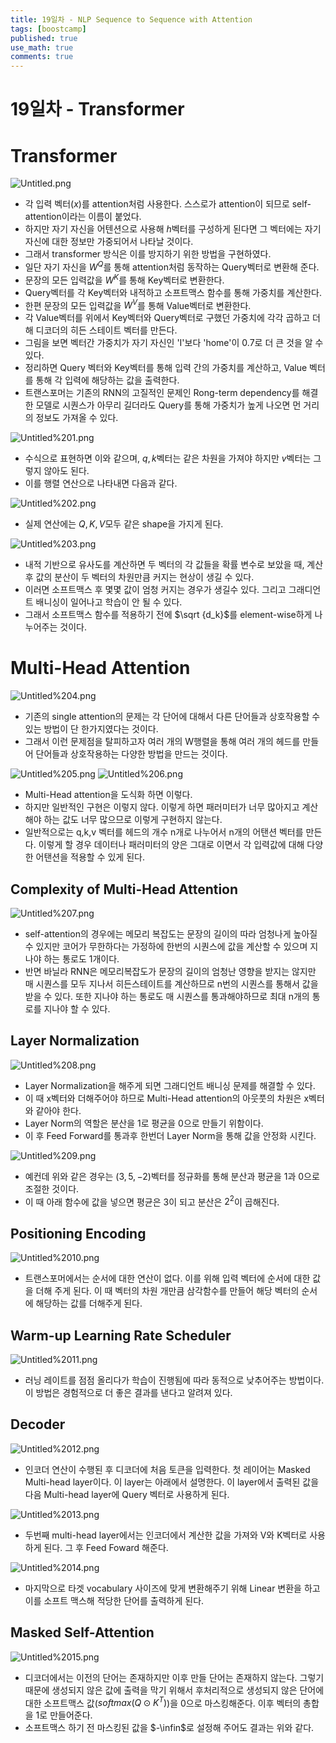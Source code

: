 ```yaml
---
title: 19일차 - NLP Sequence to Sequence with Attention
tags: [boostcamp]
published: true
use_math: true
comments: true
---
```

# 19일차 - Transformer

# Transformer

![Untitled.png](/images/2021-02-19/033/Untitled.png)
- 각 입력 벡터($x$)를 attention처럼 사용한다. 스스로가 attention이 되므로 self-attention이라는 이름이 붙었다.
- 하지만 자기 자신을 어텐션으로 사용해 $h$벡터를 구성하게 된다면 그 벡터에는 자기 자신에 대한 정보만 가중되어서 나타날 것이다.
- 그래서 transformer 방식은 이를 방지하기 위한 방법을 구현하였다.
- 일단 자기 자신을 $W^Q$를 통해 attention처럼 동작하는 Query벡터로 변환해 준다.
- 문장의 모든 입력값을 $W^K$를 통해 Key벡터로 변환한다.
- Query벡터를 각 Key벡터와 내적하고 소프트맥스 함수를 통해 가중치를 계산한다.
- 한편 문장의 모든 입력값을 $W^V$를 통해 Value벡터로 변환한다.
- 각 Value벡터를 위에서 Key벡터와 Query벡터로 구했던 가중치에 각각 곱하고 더해 디코더의 히든 스테이트 벡터를 만든다.
- 그림을 보면 벡터간 가중치가 자기 자신인 'I'보다 'home'이 0.7로 더 큰 것을 알 수 있다.
- 정리하면 Query 벡터와 Key벡터를 통해 입력 간의 가중치를 계산하고, Value 벡터를 통해 각 입력에 해당하는 값을 출력한다.
- 트랜스포머는 기존의 RNN의 고질적인 문제인 Rong-term dependency를 해결한 모델로 시퀀스가 아무리 길더라도 Query를 통해 가중치가 높게 나오면 먼 거리의 정보도 가져올 수 있다.

![Untitled%201.png](/images/2021-02-19/033/Untitled%201.png)
- 수식으로 표현하면 이와 같으며, $q, k$벡터는 같은 차원을 가져야 하지만 $v$벡터는 그렇지 않아도 된다.
- 이를 행렬 연산으로 나타내면 다음과 같다.

![Untitled%202.png](/images/2021-02-19/033/Untitled%202.png)
- 실제 연산에는 $Q,K,V$모두 같은 shape을 가지게 된다.

![Untitled%203.png](/images/2021-02-19/033/Untitled%203.png)
- 내적 기반으로 유사도를 계산하면 두 벡터의 각 값들을 확률 변수로 보았을 때, 계산 후 값의 분산이 두 벡터의 차원만큼 커지는 현상이 생길 수 있다.
- 이러면 소프트맥스 후 몇몇 값이 엄청 커지는 경우가 생길수 있다. 그리고 그래디언트 배니싱이 일어나고 학습이 안 될 수 있다.
- 그래서 소프트맥스 함수를 적용하기 전에 $\sqrt {d_k}$를 element-wise하게 나누어주는 것이다.

# Multi-Head Attention

![Untitled%204.png](/images/2021-02-19/033/Untitled%204.png)
- 기존의 single attention의 문제는 각 단어에 대해서 다른 단어들과 상호작용할 수 있는 방법이 단 한가지였다는 것이다.
- 그래서 이런 문제점을 탈피하고자 여러 개의 W행렬을 통해 여러 개의 헤드를 만들어 단어들과 상호작용하는 다양한 방법을 만드는 것이다.

![Untitled%205.png](/images/2021-02-19/033/Untitled%205.png)
![Untitled%206.png](/images/2021-02-19/033/Untitled%206.png)
- Multi-Head attention을 도식화 하면 이렇다.
- 하지만 일반적인 구현은 이렇지 않다. 이렇게 하면 패러미터가 너무 많아지고 계산해야 하는 값도 너무 많으므로 이렇게 구현하지 않는다.
- 일반적으로는 q,k,v 벡터를 헤드의 개수 n개로 나누어서 n개의 어탠션 벡터를 만든다. 이렇게 할 경우 데이터나 패러미터의 양은 그대로 이면서 각 입력값에 대해 다양한 어탠션을 적용할 수 있게 된다.

## Complexity of Multi-Head Attention

![Untitled%207.png](/images/2021-02-19/033/Untitled%207.png)
- self-attention의 경우에는 메모리 복잡도는 문장의 길이의 따라 엄청나게 높아질 수 있지만 코어가 무한하다는 가정하에 한번의 시퀀스에 값을 계산할 수 있으며 지나야 하는 통로도 1개이다.
- 반면 바닐라 RNN은 메모리복잡도가 문장의 길이의 엄청난 영향을 받지는 않지만 매 시퀀스를 모두 지나서 히든스테이트를 계산하므로 n번의 시퀀스를 통해서 값을 받을 수 있다. 또한 지나야 하는 통로도 매 시퀀스를 통과해야하므로 최대 n개의 통로를 지나야 할 수 있다.

## Layer Normalization

![Untitled%208.png](/images/2021-02-19/033/Untitled%208.png)
- Layer Normalization을 해주게 되면 그래디언트 배니싱 문제를 해결할 수 있다.
- 이 때 x벡터와 더해주어야 하므로 Multi-Head attention의 아웃풋의 차원은 x벡터와 같아야 한다.
- Layer Norm의 역할은 분산을 1로 평균을 0으로 만들기 위함이다.
- 이 후 Feed Forward를 통과후 한번더 Layer Norm을 통해 값을 안정화 시킨다.

![Untitled%209.png](/images/2021-02-19/033/Untitled%209.png)
- 예컨데 위와 같은 경우는 $(3,5,-2)$벡터를 정규화를 통해 분산과 평균을 1과 0으로 조절한 것이다.
- 이 때 아래 함수에 값을 넣으면 평균은 3이 되고 분산은 $2^2$이 곱해진다.

## Positioning Encoding

![Untitled%2010.png](/images/2021-02-19/033/Untitled%2010.png)
- 트랜스포머에서는 순서에 대한 연산이 없다. 이를 위해 입력 벡터에 순서에 대한 값을 더해 주게 된다. 이 때 벡터의 차원 개만큼 삼각함수를 만들어 해당 벡터의 순서에 해당하는 값를 더해주게 된다.

## Warm-up Learning Rate Scheduler

![Untitled%2011.png](/images/2021-02-19/033/Untitled%2011.png)
- 러닝 레이트를 점점 올리다가 학습이 진행됨에 따라 동적으로 낮추어주는 방법이다. 이 방법은 경험적으로 더 좋은 결과를 낸다고 알려져 있다.

## Decoder

![Untitled%2012.png](/images/2021-02-19/033/Untitled%2012.png)
- 인코더 연산이 수행된 후 디코더에 처음 <SOS> 토큰을 입력한다. 첫 레이어는 Masked Multi-head layer이다. 이 layer는 아래에서 설명한다. 이 layer에서 출력된 값을 다음 Multi-head layer에 Query 벡터로 사용하게 된다.

![Untitled%2013.png](/images/2021-02-19/033/Untitled%2013.png)
- 두번째 multi-head layer에서는 인코더에서 계산한 값을 가져와  V와 K벡터로 사용하게 된다. 그 후 Feed Foward 해준다.

![Untitled%2014.png](/images/2021-02-19/033/Untitled%2014.png)
- 마지막으로 타겟 vocabulary 사이즈에 맞게 변환해주기 위해 Linear 변환을 하고 이를 소프트 맥스해 적당한 단어를 출력하게 된다.

## Masked Self-Attention

![Untitled%2015.png](/images/2021-02-19/033/Untitled%2015.png)
- 디코더에서는 이전의 단어는 존재하지만 이후 만들 단어는 존재하지 않는다. 그렇기 때문에 생성되지 않은 값에 출력을 막기 위해서 후처리적으로 생성되지 않은 단어에 대한 소프트맥스 값($softmax(Q\odot K^T)$)을 0으로 마스킹해준다. 이후 벡터의 총합을 1로 만들어준다.
- 소프트맥스 하기 전 마스킹된 값을 $-\infin$로 설정해 주어도 결과는 위와 같다.
